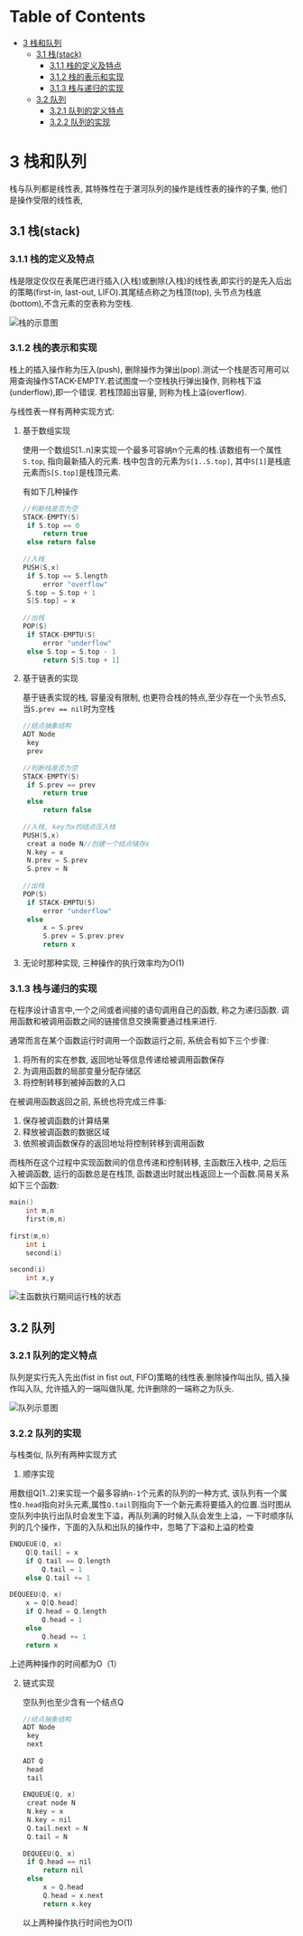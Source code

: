 Table of Contents
=================

   * [3 栈和队列](#3-栈和队列)
      * [3.1 栈(stack)](#31-栈stack)
         * [3.1.1 栈的定义及特点](#311-栈的定义及特点)
         * [3.1.2 栈的表示和实现](#312-栈的表示和实现)
         * [3.1.3 栈与递归的实现](#313-栈与递归的实现)
      * [3.2 队列](#32-队列)
         * [3.2.1 队列的定义特点](#321-队列的定义特点)
         * [3.2.2 队列的实现](#322-队列的实现)
		
# 3 栈和队列

栈与队列都是线性表, 其特殊性在于湛河队列的操作是线性表的操作的子集, 他们是操作受限的线性表,

## 3.1 栈(stack)

### 3.1.1 栈的定义及特点

栈是限定仅仅在表尾巴进行插入(入栈)或删除(入栈)的线性表,即实行的是先入后出的策略(first-in, last-out, LIFO).其尾结点称之为栈顶(top), 头节点为栈底(bottom),不含元素的空表称为空栈.

<img src="../img/image-20200512185812869.png" alt="栈的示意图"/>

### 3.1.2 栈的表示和实现

栈上的插入操作称为压入(push), 删除操作为弹出(pop).测试一个栈是否可用可以用查询操作STACK-EMPTY.若试图度一个空栈执行弹出操作, 则称栈下溢(underflow),即一个错误. 若栈顶超出容量, 则称为栈上溢(overflow).

与线性表一样有两种实现方式:

1. 基于数组实现

   使用一个数组S[1..n]来实现一个最多可容纳n个元素的栈.该数组有一个属性`S.top`, 指向最新插入的元素. 栈中包含的元素为`S[1..S.top]`, 其中`S[1]`是栈底元素而`S[S.top]`是栈顶元素.

   有如下几种操作

   ```c
   //判断栈是否为空
   STACK-EMPTY(S)
   	if S.top == 0
   		return true
   	else return false
   	
   //入栈
   PUSH(S,x)
   	if S.top == S.length
   		error "overflow"
   	S.top = S.top + 1
   	S[S.top] = x
   	
   //出栈
   POP(S)
   	if STACK-EMPTU(S)
   		error "underflow"
   	else S.top = S.top - 1
   		return S[S.top + 1]
   ```

2. 基于链表的实现

   基于链表实现的栈, 容量没有限制, 也更符合栈的特点,至少存在一个头节点S, 当`S.prev == nil`时为空栈

   ```c
   //结点抽象结构
   ADT Node
   	key
   	prev
   	
   //判断栈是否为空
   STACK-EMPTY(S)
   	if S.prev == prev
   		return true
   	else
   		return false
   	
   //入栈, key为x的结点压入栈
   PUSH(S,x)
   	creat a node N//创建一个结点储存x
   	N.key = x
   	N.prev = S.prev
   	S.prev = N
   	
   //出栈
   POP(S)
   	if STACK-EMPTU(S)
   		error "underflow"
   	else 
   		x = S.prev
   		S.prev = S.prev.prev
   		return x
   ```

3. 无论时那种实现, 三种操作的执行效率均为O(1)



### 3.1.3 栈与递归的实现

在程序设计语言中,一个之间或者间接的语句调用自己的函数, 称之为递归函数. 调用函数和被调用函数之间的链接信息交换需要通过栈来进行.

通常而言在某个函数运行时调用一个函数运行之前, 系统会有如下三个步骤:

1. 将所有的实在参数, 返回地址等信息传递给被调用函数保存
2. 为调用函数的局部变量分配存储区
3. 将控制转移到被掉函数的入口

在被调用函数返回之前, 系统也将完成三件事:

1. 保存被调函数的计算结果
2. 释放被调函数的数据区域
3. 依照被调函数保存的返回地址将控制转移到调用函数

而栈所在这个过程中实现函数间的信息传递和控制转移, 主函数压入栈中, 之后压入被调函数, 运行的函数总是在栈顶, 函数退出时就出栈返回上一个函数.简易关系如下三个函数:

```c
main()
	int m,n
	first(m,n)
	
first(m,n)
	int i
	second(i)
	
second(i)
	int x,y
```

<img src="../img/image-20200519225950470.png" alt="主函数执行期间运行栈的状态"  />



## 3.2 队列

### 3.2.1 队列的定义特点

队列是实行先入先出(fist in fist out, FIFO)策略的线性表.删除操作叫出队, 插入操作叫入队, 允许插入的一端叫做队尾, 允许删除的一端称之为队头.

![队列示意图](../img/image-20200520135358276.png)

### 3.2.2 队列的实现

与栈类似, 队列有两种实现方式

1. 顺序实现

用数组Q[1..2]来实现一个最多容纳`n-1`个元素的队列的一种方式, 该队列有一个属性`Q.head`指向对头元素,属性`Q.tail`则指向下一个新元素将要插入的位置.当时图从空队列中执行出队时会发生下溢，再队列满的时候入队会发生上溢，一下时顺序队列的几个操作，下面的入队和出队的操作中，忽略了下溢和上溢的检查

```c
ENQUEUE(Q, x)
	Q[Q.tail] = x
	if Q.tail == Q.length
		Q.tail = 1
	else Q.tail += 1
	
DEQUEEU(Q, x)
	x = Q[Q.head]
	if Q.head = Q.length
		Q.head = 1
	else 
		Q.head += 1
	return x
```

上述两种操作的时间都为O（1）



2. 链式实现

   空队列也至少含有一个结点Q                                 

   ```c
   //结点抽象结构
   ADT Node
   	key
   	next
   	
   ADT Q
   	head
   	tail
   	
   ENQUEUE(Q, x)
   	creat node N
   	N.key = x
   	N.key = nil
   	Q.tail.next = N
   	Q.tail = N
   	
   DEQUEEU(Q, x)
   	if Q.head == nil
   		return nil
   	else 
   		x = Q.head
   		Q.head = x.next
   		return x.key
   ```

   以上两种操作执行时间也为O(1)